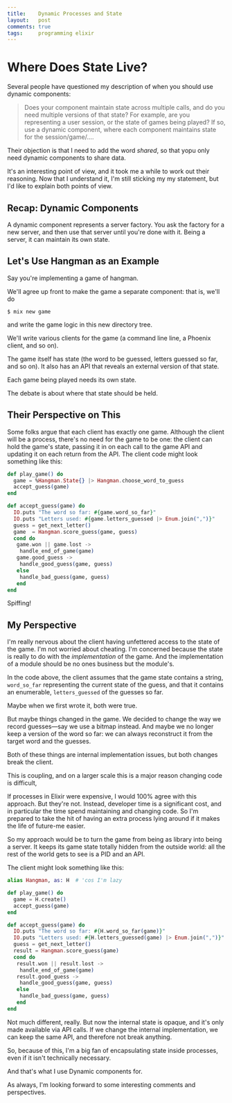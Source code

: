 ```yaml
---
title:    Dynamic Processes and State
layout:   post
comments: true
tags:     programming elixir
---
```


# Where Does State Live?

Several people have questioned my description of when you should use
dynamic components:

> Does your component maintain state across multiple calls, and do you
> need multiple versions of that state? For example, are you
> representing a user session, or the state of games being played? If
> so, use a dynamic component, where each component maintains state for
> the session/game/....

Their objection is that I need to add the word _shared_, so that yopu
only need dynamic components to share data.

It's an interesting point of view, and it took me a while to work out
their reasoning. Now that I understand it, I'm still sticking my my
statement, but I'd like to explain both points of view.

## Recap: Dynamic Components

A dynamic component represents a server factory. You ask the factory for
a new server, and then use that server until you're done with it. Being
a server, it can maintain its own state.

## Let's Use Hangman as an Example

Say you're implementing a game of hangman.

We'll agree up front to make the game a separate component: that is,
we'll do

~~~
$ mix new game
~~~

and write the game logic in this new directory tree.

We'll write various clients for the game (a command line line, a Phoenix
client, and so on).

The game itself has state (the word to be guessed, letters guessed so
far, and so on). It also has an API that reveals an external version of
that state.

Each game being played needs its own state.

The debate is about where that state should be held.

## Their Perspective on This

Some folks argue that each client has exactly one game. Although the
client will be a process, there's no need for the game to be one: the
client can hold the game's state, passing it in on each call to the game
API and updating it on each return from the API. The client code might look
something like this:

~~~ elixir
def play_game() do
  game = %Hangman.State{} |> Hangman.choose_word_to_guess
  accept_guess(game)
end

def accept_guess(game) do
  IO.puts "The word so far: #{game.word_so_far}"
  IO.puts "Letters used: #{game.letters_guessed |> Enum.join(",")}"
  guess = get_next_letter()
  game  = Hangman.score_guess(game, guess)
  cond do
   game.won || game.lost ->
    handle_end_of_game(game)
   game.good_guess ->
    handle_good_guess(game, guess)
   else
    handle_bad_guess(game, guess)
   end
end
~~~

Spiffing!

## My Perspective

I'm really nervous about the client having unfettered
access to the state of the game. I'm not worried about cheating. I'm
concerned because the state is really to do with the _implementation_ of
the game. And the implementation of a module should be no ones business
but the module's.

In the code above, the client assumes that the game state contains a
string, `word_so_far` representing the current state of the guess, and
that it contains an enumerable, `letters_guessed` of the guesses so far.

Maybe when we first wrote it, both were true.

But maybe things changed in the game. We decided to change the
way we record guesses—say we use a bitmap instead. And maybe we no
longer keep a version of the word so far: we can always reconstruct it
from the target word and the guesses.

Both of these things are internal implementation issues, but both
changes break the client.

This is coupling, and on a larger scale this is a major reason changing
code is difficult,

If processes in Elixir were expensive, I would 100% agree with this
approach. But they're not. Instead, developer time is a significant
cost, and in particular the time spend maintaining and changing code. So
I'm prepared to take the hit of having an extra process lying around if
it makes the life of future-me easier.

So my approach would be to turn the game from being as library into
being a server. It keeps its game state totally hidden from the outside
world: all the rest of the world gets to see is a PID and an API.

The client might look something like this:


~~~ elixir
alias Hangman, as: H  # 'cos I'm lazy

def play_game() do
  game = H.create()
  accept_guess(game)
end

def accept_guess(game) do
  IO.puts "The word so far: #{H.word_so_far(game)}"
  IO.puts "Letters used: #{H.letters_guessed(game) |> Enum.join(",")}"
  guess = get_next_letter()
  result = Hangman.score_guess(game)
  cond do
   result.won || result.lost ->
    handle_end_of_game(game)
   result.good_guess ->
    handle_good_guess(game, guess)
   else
    handle_bad_guess(game, guess)
   end
end
~~~

Not much different, really. But now the internal state is opaque, and
it's only made available via API calls. If we change the internal
implementation, we can keep the same API, and therefore not break
anything.

So, because of this, I'm a big fan of encapsulating state inside
processes, even if it isn't technically necessary.

And that's what I use Dynamic components for.

As always, I'm looking forward to some interesting comments and perspectives.
